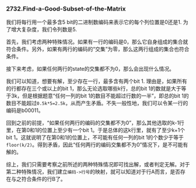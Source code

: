 ### 2732.Find-a-Good-Subset-of-the-Matrix

我们将每行用一个最多含5 bit的二进制数编码来表示它的每个列位置是0还是1. 为了增大复杂度，我们令列数是5.

首先，我们考虑两种特殊情况。如果有一行的编码是0，那么它自身组成的集合就符合条件。另外，如果有两行的编码的“交集”为零，那么这两行组成的集合也符合条件。

接下来考虑，如果任何两行的state的交集都不为0，那么会出现什么情况。

我们可以知道，想要有解，至少存在一行，最多含有两个bit 1. 理由是，如果所有的行都存在三个或以上的bit 1，那么无论选取哪些k行，总的bit 1的数就是大于等于3k，但是根据题意“任何一列的bit 1的数目不能超过行数的一半”，即总的bit 1的数目不能超过`0.5k*5=2.5k`，从而产生矛盾。不失一般性地，我们可以令某一行的编码是b00011。

回到之前的前提，“如果任何两行的编码的交集都不为0”，那么其他选取的k-1行里，在第0和1的位置上至少有一个bit 1。于是总体的这k行里，就有了至少k+1个bit 1。这就说明了在第0和1的位置上，不可能有任何一列的bit 1的个数少于等于`floor(k/2)`。得到矛盾，因此“任何两行的编码交集都不为0”情况下，是不可能有解的。

综上，我们只需要考察之前所述的两种特殊情况即可找出解，或者判定无解。对于第二种特殊情况，我们建立`编码->行号`的映射，就可以知道对于行A而言，是否存在与之符合条件的行B了。
